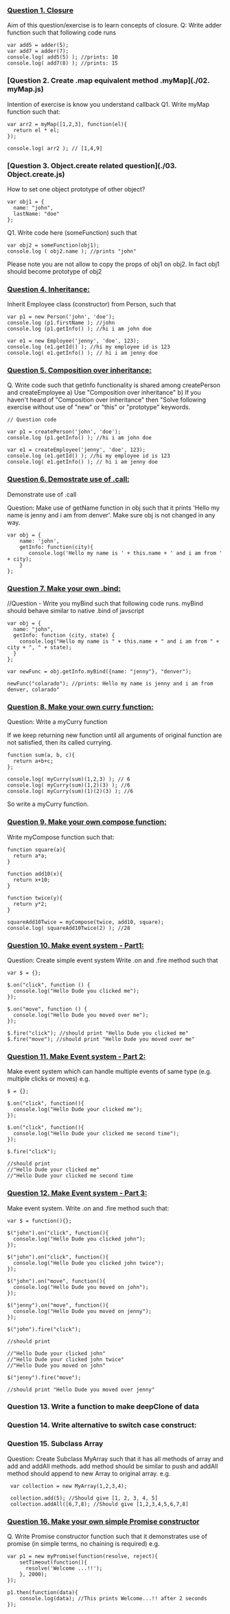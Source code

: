 ### [Question 1. Closure](./01.%20Closure.js)
Aim of this question/exercise is to learn concepts of closure.
Q: Write adder function such that following code runs

    var add5 = adder(5);
    var add7 = adder(7);
    console.log( add5(5) ); //prints: 10
    console.log( add7(8) ); //prints: 15


### [Question 2. Create .map equivalent method .myMap](./02. myMap.js)
Intention of exercise is know you understand callback
Q1. Write myMap function such that:

    var arr2 = myMap([1,2,3], function(el){
      return el * el;
    });

    console.log( arr2 ); // [1,4,9]


### [Question 3. Object.create related question](./03. Object.create.js)
How to set one object prototype of other object?

    var obj1 = {
      name: "john",
      lastName: "doe"
    };

Q1. Write code here (someFunction) such that

    var obj2 = someFunction(obj1);
    console.log ( obj2.name ); //prints "john"

Please note you are not allow to copy the props of obj1 on obj2. In fact obj1 should become prototype of obj2


### [Question 4. Inheritance:]()
Inherit Employee class (constructor) from Person, such that

    var p1 = new Person('john', 'doe');
    console.log (p1.firstName ); //john
    console.log (p1.getInfo() ); //hi i am john doe

    var e1 = new Employee('jenny', 'doe', 123);
    console.log (e1.getId() ); //hi my employee id is 123
    console.log( e1.getInfo() ); // hi i am jenny doe




### [Question 5. Composition over inheritance:]()

Q. Write code such that getInfo functionality is shared among createPerson and createEmployee
a) Use "Composition over inheritance"
b) If you haven't heard of "Composition over inheritance" then "Solve following exercise without use of "new" or "this" or "prototype" keywords.

    // Question code

    var p1 = createPerson('john', 'doe');
    console.log (p1.getInfo() ); //hi i am john doe

    var e1 = createEmployee('jenny', 'doe', 123);
    console.log (e1.getId() ); //hi my employee id is 123
    console.log( e1.getInfo() ); // hi i am jenny doe




### [Question 6. Demostrate use of .call:]()

  Demonstrate use of .call

Question: Make use of getName function in obj such that it prints 'Hello my name is jenny and i am from
denver'. Make sure obj is not changed in any way.


    var obj = {
        name: 'john',
        getInfo: function(city){
           console.log('Hello my name is ' + this.name + ' and i am from ' + city);
        }
    };


### [Question 7. Make your own .bind:]()


//Question - Write you myBind such that following code runs. myBind should behave similar to native .bind of javscript

    var obj = {
      name: "john",
      getInfo: function (city, state) {
        console.log("Hello my name is " + this.name + " and i am from " + city + ", " + state);
      }
    };

    var newFunc = obj.getInfo.myBind({name: "jenny"}, "denver");

    newFunc("colarado"); //prints: Hello my name is jenny and i am from denver, colarado"


### [Question 8. Make your own curry function:]()

Question: Write a myCurry function

If we keep returning new function until all arguments of original function are not satisfied, then
its called currying.


    function sum(a, b, c){
      return a+b+c;
    };

    console.log( myCurry(sum)(1,2,3) ); // 6
    console.log( myCurry(sum)(1,2)(3) ); //6
    console.log( myCurry(sum)(1)(2)(3) ); //6

So write a myCurry function.


### [Question 9. Make your own compose function:]()

Write myCompose function such that:

    function square(a){
      return a*a;
    }

    function add10(x){
      return x+10;
    }

    function twice(y){
      return y*2;
    }

    squareAdd10Twice = myCompose(twice, add10, square);
    console.log( squareAdd10Twice(2) ); //28


### [Question 10. Make event system - Part1:]()
Question: Create simple event system
Write .on and .fire method such that


    var $ = {};

    $.on("click", function () {
      console.log("Hello Dude you clicked me");
    });

    $.on("move", function () {
      console.log("Hello Dude you moved over me");
    });

    $.fire("click"); //should print "Hello Dude you clicked me"
    $.fire("move"); //should print "Hello Dude you moved over me"


### [Question 11. Make Event system - Part 2:]()

Make event system which can handle multiple events of same type (e.g. multiple clicks or moves)
e.g.

    $ = {};

    $.on("click", function(){
      console.log("Hello Dude your clicked me");
    });

    $.on("click", function(){
      console.log("Hello Dude your clicked me second time");
    });

    $.fire("click");

    //should print
    //"Hello Dude your clicked me"
    //"Hello Dude your clicked me second time

### [Question 12. Make Event system - Part 3:]()

Make event system. Write .on and .fire method such that:

    var $ = function(){};

    $("john").on("click", function(){
      console.log("Hello Dude you clicked john");
    });

    $("john").on("click", function(){
      console.log("Hello Dude you clicked john twice");
    });

    $("john").on("move", function(){
      console.log("Hello Dude you moved on john");
    });

    $("jenny").on("move", function(){
      console.log("Hello Dude you moved on jenny");
    });

    $("john").fire("click");

    //should print

    //"Hello Dude your clicked john"
    //"Hello Dude your clicked john twice"
    //"Hello Dude you moved on john"

    $("jenny").fire("move");

    //should print "Hello Dude you moved over jenny"


   ### Question 13. Write a function to make deepClone of data

   ### Question 14. Write alternative to switch case construct:

   ### Question 15. Subclass Array
   Question:
  Create Subclass MyArray such that it has all methods of array and add and addAll methods.
  add method should be similar to push and addAll method should append to new Array to original array.
  e.g.

     var collection = new MyArray(1,2,3,4);

     collection.add(5); //Should give [1, 2, 3, 4, 5]
     collection.addAll([6,7,8); //Should give [1,2,3,4,5,6,7,8]


### [Question 16. Make your own simple Promise constructor]()
Q. Write Promise constructor function such that it demonstrates use of promise (in simple terms, no chaining is required)
e.g.

    var p1 = new myPromise(function(resolve, reject){
        setTimeout(function(){
          resolve('Welcome ...!!');
        }, 2000);
    });

    p1.then(function(data){
        console.log(data); //This prints Welcome...!! after 2 seconds
    });



